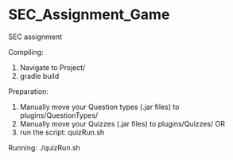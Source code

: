 # SEC_Assignment_Game
SEC assignment

Compiling: 
1. Navigate to Project/
2. gradle build
 
Preparation:
1. Manually move your Question types (.jar files) to plugins/QuestionTypes/
2. Manually move your Quizzes (.jar files) to plugins/Quizzes/
OR
1. run the script: quizRun.sh
 
Running: 
./quizRun.sh 